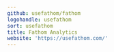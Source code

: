 ```yaml
---
github: usefathom/fathom
logohandle: usefathom
sort: usefathom
title: Fathom Analytics
website: 'https://usefathom.com/'
---
```

